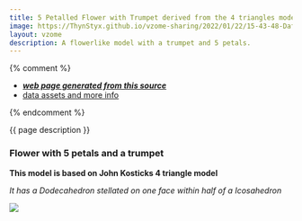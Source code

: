 ```yaml
---
title: 5 Petalled Flower with Trumpet derived from the 4 triangles model by J Kostick
image: https://ThynStyx.github.io/vzome-sharing/2022/01/22/15-43-48-Daffodil-from-4-triangles/Daffodil-from-4-triangles.png
layout: vzome
description: A flowerlike model with a trumpet and 5 petals. 
---
```


{% comment %}
 - [***web page generated from this source***][post]
 - [data assets and more info][github]
 
[post]: <https://ThynStyx.github.io/vzome-sharing/2022/01/22/Daffodil-from-4-triangles-15-43-48.html>
[github]: <https://github.com/ThynStyx/vzome-sharing/tree/main/2022/01/22/15-43-48-Daffodil-from-4-triangles/>

{% endcomment %}

{{ page description }}

### Flower with 5 petals and a trumpet

**This model is based on John Kosticks 4 triangle model**

*It has a Dodecahedron stellated on one face within half of a Icosahedron*

<vzome-viewer style="width: 100%; height: 65vh;"
       src="https://ThynStyx.github.io/vzome-sharing/2022/01/22/15-43-48-Daffodil-from-4-triangles/Daffodil-from-4-triangles.vZome" >
  <img src="https://ThynStyx.github.io/vzome-sharing/2022/01/22/15-43-48-Daffodil-from-4-triangles/Daffodil-from-4-triangles.png" />
</vzome-viewer>
